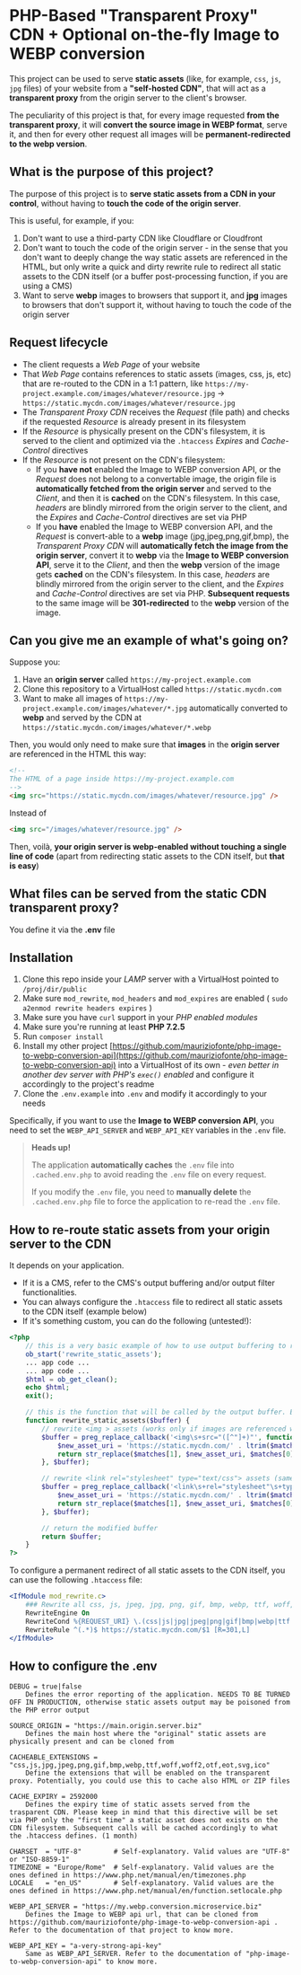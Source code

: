 # PHP-Based "Transparent Proxy" CDN + Optional on-the-fly Image to WEBP conversion

This project can be used to serve **static assets** (like, for example, `css`, `js`, `jpg` files) of your website from a **"self-hosted CDN"**, that will act as a **transparent proxy** from the origin server to the client's browser.

The peculiarity of this project is that, for every image requested **from the transparent proxy**, it will **convert the source image in WEBP format**, serve it, and then for every other request all images will be **permanent-redirected to the webp version**.

## What is the purpose of this project?

The purpose of this project is to **serve static assets from a CDN in your control**, without having to **touch the code of the origin server**.

This is useful, for example, if you:

1. Don't want to use a third-party CDN like Cloudflare or Cloudfront
2. Don't want to touch the code of the origin server - in the sense that you don't want to deeply change the way static assets are referenced in the HTML, but only write a quick and dirty rewrite rule to redirect all static assets to the CDN itself (or a buffer post-processing function, if you are using a CMS)
3. Want to serve **webp** images to browsers that support it, and **jpg** images to browsers that don't support it, without having to touch the code of the origin server

## Request lifecycle

- The client requests a _Web Page_ of your website
- That _Web Page_ contains references to static assets (images, css, js, etc) that are re-routed to the CDN in a 1:1 pattern, like `https://my-project.example.com/images/whatever/resource.jpg` -> `https://static.mycdn.com/images/whatever/resource.jpg`
- The _Transparent Proxy CDN_ receives the _Request_ (file path) and checks if the requested _Resource_ is already present in its filesystem
- If the _Resource_ is physically present on the CDN's filesystem, it is served to the client and optimized via the `.htaccess` _Expires_ and _Cache-Control_ directives
- If the _Resource_ is not present on the CDN's filesystem:
  - If you **have not** enabled the Image to WEBP conversion API, or the _Request_ does not belong to a convertable image, the origin file is **automatically fetched from the origin server** and served to the _Client_, and then it is **cached** on the CDN's filesystem. In this case, _headers_ are blindly mirrored from the origin server to the client, and the _Expires_ and _Cache-Control_ directives are set via PHP
  - If you **have** enabled the Image to WEBP conversion API, and the _Request_ is convert-able to a **webp** image (jpg,jpeg,png,gif,bmp), the _Transparent Proxy CDN_ will **automatically fetch the image from the origin server**, convert it to **webp** via the **Image to WEBP conversion API**, serve it to the _Client_, and then the **webp** version of the image gets **cached** on the CDN's filesystem. In this case, _headers_ are blindly mirrored from the origin server to the client, and the _Expires_ and _Cache-Control_ directives are set via PHP. **Subsequent requests** to the same image will be **301-redirected** to the **webp** version of the image.

## Can you give me an example of what's going on?

Suppose you:

1. Have an **origin server** called `https://my-project.example.com`
2. Clone this repository to a VirtualHost called `https://static.mycdn.com`
3. Want to make all images of `https://my-project.example.com/images/whatever/*.jpg` automatically converted to **webp** and served by the CDN at `https://static.mycdn.com/images/whatever/*.webp`

Then, you would only need to make sure that **images** in the **origin server** are referenced in the HTML this way:

```html
<!--
The HTML of a page inside https://my-project.example.com
-->
<img src="https://static.mycdn.com/images/whatever/resource.jpg" />
```

Instead of

```html
<img src="/images/whatever/resource.jpg" />
```

Then, voilà, **your origin server is webp-enabled without touching a single line of code** (apart from redirecting static assets to the CDN itself, but **that is easy**)

## What files can be served from the static CDN transparent proxy?

You define it via the **.env** file

## Installation

1. Clone this repo inside your _LAMP_ server with a VirtualHost pointed to `/proj/dir/public`
2. Make sure `mod_rewrite`, `mod_headers` and `mod_expires` are enabled ( `sudo a2enmod rewrite headers expires` )
3. Make sure you have `curl` support in your _PHP enabled modules_
4. Make sure you're running at least **PHP 7.2.5**
5. Run `composer install`
6. Install my other project [https://github.com/mauriziofonte/php-image-to-webp-conversion-api](https://github.com/mauriziofonte/php-image-to-webp-conversion-api) into a VirtualHost of its own - _even better in another dev server with PHP's `exec()` enabled_ and configure it accordingly to the project's readme
7. Clone the `.env.example` into `.env` and modify it accordingly to your needs

Specifically, if you want to use the **Image to WEBP conversion API**, you need to set the `WEBP_API_SERVER` and `WEBP_API_KEY` variables in the `.env` file.

> **Heads up!**
>
> The application **automatically caches** the `.env` file into `.cached.env.php` to avoid reading the `.env` file on every request.
>
> If you modify the `.env` file, you need to **manually delete** the `.cached.env.php` file to force the application to re-read the `.env` file.

## How to re-route static assets from your origin server to the CDN

It depends on your application.

- If it is a CMS, refer to the CMS's output buffering and/or output filter functionalities.
- You can always configure the `.htaccess` file to redirect all static assets to the CDN itself (example below)
- If it's something custom, you can do the following (untested!):

```php
<?php
    // this is a very basic example of how to use output buffering to rewrite static assets
    ob_start('rewrite_static_assets');
    ... app code ...
    ... app code ...
    $html = ob_get_clean();
    echo $html;
    exit();

    // this is the function that will be called by the output buffer. Every <img> and <link rel="stylesheet" type="text/css"> will be re-routed to the CDN
    function rewrite_static_assets($buffer) {
        // rewrite <img > assets (works only if images are referenced with absolute paths without protocol+domain)
        $buffer = preg_replace_callback('<img\s+src="([^"]+)"', function($matches) {
            $new_asset_uri = 'https://static.mycdn.com/' . ltrim($matches[1], '/');
            return str_replace($matches[1], $new_asset_uri, $matches[0]);
        }, $buffer);

        // rewrite <link rel="stylesheet" type="text/css"> assets (same as above)
        $buffer = preg_replace_callback('<link\s+rel="stylesheet"\s+type="text/css"\s+href="([^"]+)"', function($matches) {
            $new_asset_uri = 'https://static.mycdn.com/' . ltrim($matches[1], '/');
            return str_replace($matches[1], $new_asset_uri, $matches[0]);
        }, $buffer);

        // return the modified buffer
        return $buffer;
    }
?>
```

To configure a permanent redirect of all static assets to the CDN itself, you can use the following `.htaccess` file:

```apache
<IfModule mod_rewrite.c>
    ### Rewrite all css, js, jpeg, jpg, png, gif, bmp, webp, ttf, woff, woff2, otf, eot, svg, ico files to the CDN
    RewriteEngine On
    RewriteCond %{REQUEST_URI} \.(css|js|jpg|jpeg|png|gif|bmp|webp|ttf|woff|woff2|otf|eot|svg|ico)$ [NC]
    RewriteRule ^(.*)$ https://static.mycdn.com/$1 [R=301,L]
</IfModule>
```

## How to configure the .env

```text
DEBUG = true|false
    Defines the error reporting of the application. NEEDS TO BE TURNED OFF IN PRODUCTION, otherwise static assets output may be poisoned from the PHP error output

SOURCE_ORIGIN = "https://main.origin.server.biz"
    Defines the main host where the "original" static assets are physically present and can be cloned from

CACHEABLE_EXTENSIONS = "css,js,jpg,jpeg,png,gif,bmp,webp,ttf,woff,woff2,otf,eot,svg,ico"
    Define the extensions that will be enabled on the transparent proxy. Potentially, you could use this to cache also HTML or ZIP files

CACHE_EXPIRY = 2592000
    Defines the expiry time of static assets served from the trasparent CDN. Please keep in mind that this directive will be set via PHP only the "first time" a static asset does not exists on the CDN filesystem. Subsequent calls will be cached accordingly to what the .htaccess defines. (1 month)

CHARSET  = "UTF-8"        # Self-explanatory. Valid values are "UTF-8" or "ISO-8859-1"
TIMEZONE = "Europe/Rome"  # Self-explanatory. Valid values are the ones defined in https://www.php.net/manual/en/timezones.php
LOCALE   = "en_US"        # Self-explanatory. Valid values are the ones defined in https://www.php.net/manual/en/function.setlocale.php

WEBP_API_SERVER = "https://my.webp.conversion.microservice.biz"
    Defines the Image to WEBP api url, that can be cloned from https://github.com/mauriziofonte/php-image-to-webp-conversion-api . Refer to the documentation of that project to know more.

WEBP_API_KEY = "a-very-strong-api-key"
    Same as WEBP_API_SERVER. Refer to the documentation of "php-image-to-webp-conversion-api" to know more.
```
